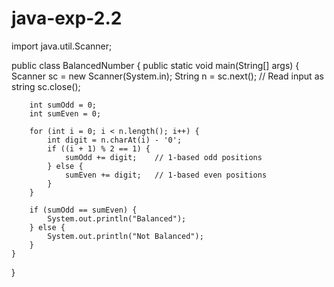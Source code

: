 # java-exp-2.2
import java.util.Scanner;

public class BalancedNumber {
    public static void main(String[] args) {
        Scanner sc = new Scanner(System.in);
        String n = sc.next();  // Read input as string
        sc.close();

        int sumOdd = 0;
        int sumEven = 0;

        for (int i = 0; i < n.length(); i++) {
            int digit = n.charAt(i) - '0';
            if ((i + 1) % 2 == 1) {
                sumOdd += digit;    // 1-based odd positions
            } else {
                sumEven += digit;   // 1-based even positions
            }
        }

        if (sumOdd == sumEven) {
            System.out.println("Balanced");
        } else {
            System.out.println("Not Balanced");
        }
    }
}
